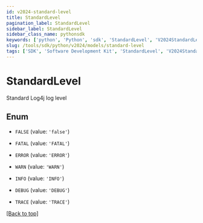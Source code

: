 ```yaml
---
id: v2024-standard-level
title: StandardLevel
pagination_label: StandardLevel
sidebar_label: StandardLevel
sidebar_class_name: pythonsdk
keywords: ['python', 'Python', 'sdk', 'StandardLevel', 'V2024StandardLevel'] 
slug: /tools/sdk/python/v2024/models/standard-level
tags: ['SDK', 'Software Development Kit', 'StandardLevel', 'V2024StandardLevel']
---
```


# StandardLevel

Standard Log4j log level

## Enum

* `FALSE` (value: `'false'`)

* `FATAL` (value: `'FATAL'`)

* `ERROR` (value: `'ERROR'`)

* `WARN` (value: `'WARN'`)

* `INFO` (value: `'INFO'`)

* `DEBUG` (value: `'DEBUG'`)

* `TRACE` (value: `'TRACE'`)

[[Back to top]](#) 

